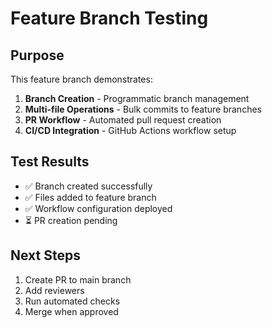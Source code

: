 # Feature Branch Testing

## Purpose

This feature branch demonstrates:

1. **Branch Creation** - Programmatic branch management
2. **Multi-file Operations** - Bulk commits to feature branches
3. **PR Workflow** - Automated pull request creation
4. **CI/CD Integration** - GitHub Actions workflow setup

## Test Results

- ✅ Branch created successfully
- ✅ Files added to feature branch
- ✅ Workflow configuration deployed
- ⏳ PR creation pending

## Next Steps

1. Create PR to main branch
2. Add reviewers
3. Run automated checks
4. Merge when approved